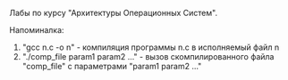 Лабы по курсу "Архитектуры Операционных Систем".

Напоминалка:
1) "gcc n.c -o n" - компиляция программы n.c в исполняемый файл n
2) "./comp_file param1 param2 ..." - вызов скомпилированного файла "comp_file" с параметрами "param1 param2 ..."

